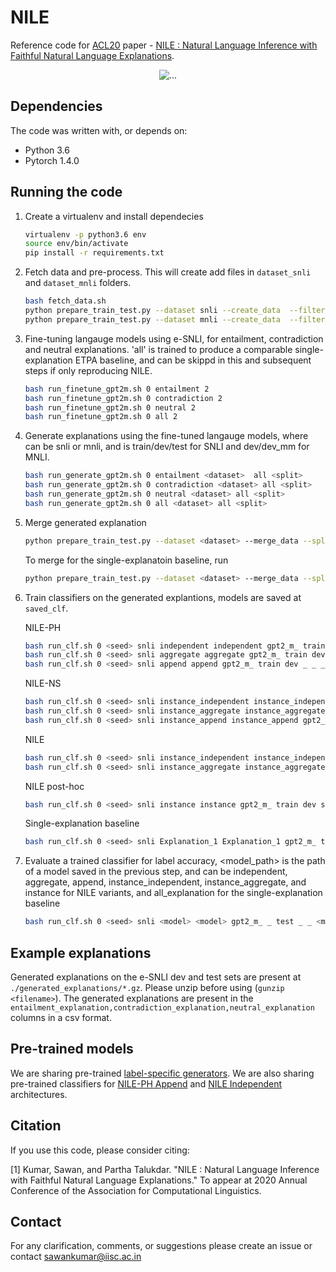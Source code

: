 # NILE
Reference code for [ACL20](http://acl2019.org/) paper -  [NILE : Natural Language Inference with Faithful Natural Language Explanations](https://www.aclweb.org/anthology/2020.acl-main.771/).

<p align="center">
  <img align="center" src="https://github.com/SawanKumar28/nile/blob/master/images/architecture.jpg" alt="...">
</p>

## Dependencies
The code was written with, or depends on:
* Python 3.6
* Pytorch 1.4.0

## Running the code
1. Create a virtualenv and install dependecies
      ```bash
      virtualenv -p python3.6 env
      source env/bin/activate
      pip install -r requirements.txt
      ``` 
1. Fetch data and pre-process. This will create add files in ```dataset_snli``` and ```dataset_mnli``` folders.
      ```bash
      bash fetch_data.sh  
      python prepare_train_test.py --dataset snli --create_data  --filter_repetitions
      python prepare_train_test.py --dataset mnli --create_data  --filter_repetitions
      ```        
1. Fine-tuning langauge models using e-SNLI, for entailment, contradiction and neutral explanations. 'all' is trained to produce a comparable single-explanation ETPA baseline, and can be skippd in this and subsequent steps if only reproducing NILE.
      ```bash
      bash run_finetune_gpt2m.sh 0 entailment 2
      bash run_finetune_gpt2m.sh 0 contradiction 2
      bash run_finetune_gpt2m.sh 0 neutral 2
      bash run_finetune_gpt2m.sh 0 all 2
      ```
1. Generate explanations using the fine-tuned langauge models, where <dataset> can be snli or mnli, and <split> is train/dev/test for SNLI and dev/dev_mm for MNLI.
    ```bash
    bash run_generate_gpt2m.sh 0 entailment <dataset>  all <split>
    bash run_generate_gpt2m.sh 0 contradiction <dataset> all <split>
    bash run_generate_gpt2m.sh 0 neutral <dataset> all <split>
    bash run_generate_gpt2m.sh 0 all <dataset> all <split>
    ```
1. Merge generated explanation
    ```bash
    python prepare_train_test.py --dataset <dataset> --merge_data --split <split> --input_prefix gpt2_m_
    ```
  
    To merge for the single-explanatoin baseline, run
    ```bash
    python prepare_train_test.py --dataset <dataset> --merge_data --split <split> --input_prefix gpt2_m_  --merge_single
    ```
1. Train classifiers on the generated explantions, models are saved at ```saved_clf```.

      NILE-PH
      ```bash
      bash run_clf.sh 0 <seed> snli independent independent gpt2_m_ train dev _ _ _
      bash run_clf.sh 0 <seed> snli aggregate aggregate gpt2_m_ train dev _ _ _
      bash run_clf.sh 0 <seed> snli append append gpt2_m_ train dev _ _ _
      ```   
      NILE-NS
      ```bash
      bash run_clf.sh 0 <seed> snli instance_independent instance_independent gpt2_m_ train dev _ _ _
      bash run_clf.sh 0 <seed> snli instance_aggregate instance_aggregate gpt2_m_ train dev _ _ _
      bash run_clf.sh 0 <seed> snli instance_append instance_append gpt2_m_ train dev _ _ _
      ```
      NILE
      ```bash
      bash run_clf.sh 0 <seed> snli instance_independent instance_independent gpt2_m_ train dev sample _ _
      bash run_clf.sh 0 <seed> snli instance_aggregate instance_aggregate gpt2_m_ train dev sample _ _
      ```   
      NILE post-hoc
      ```bash
      bash run_clf.sh 0 <seed> snli instance instance gpt2_m_ train dev sample _ _
      ```       
      Single-explanation baseline
      ```bash
      bash run_clf.sh 0 <seed> snli Explanation_1 Explanation_1 gpt2_m_ train dev sample _ _
      ```  
1. Evaluate a trained classifier for label accuracy, <model_path> is the path of a model saved in the previous step, and <model> can be independent, aggregate, append, instance_independent, instance_aggregate, and instance for NILE variants, and all_explanation for the single-explanation baseline
      ```bash
      bash run_clf.sh 0 <seed> snli <model> <model> gpt2_m_ _ test _ _ <model_path>
      ```

## Example explanations
Generated explanations on the e-SNLI dev and test sets are present at ```./generated_explanations/*.gz```. Please unzip before using (```gunzip <filename>```).
The generated explanations are present in the ```entailment_explanation,contradiction_explanation,neutral_explanation``` columns in a csv format.

## Pre-trained models
We are sharing pre-trained [label-specific generators](https://drive.google.com/file/d/1lZZYbAwZ8kphY8lp0bVSOQ841c683uUc/view?usp=sharing).
We are also sharing pre-trained classifiers for [NILE-PH Append](https://drive.google.com/file/d/1DacGNNiPvUC6lYk9jzq44QlR5uNAOPss/view?usp=sharing) and [NILE Independent](https://drive.google.com/file/d/10xcnzWTyg1dgX8hldAsnGn52Oqocvqon/view?usp=sharing) architectures.

## Citation
If you use this code, please consider citing:

[1] Kumar, Sawan, and Partha Talukdar. "NILE : Natural Language Inference with Faithful Natural Language Explanations." To appear at 2020 Annual Conference of the Association for Computational Linguistics. 
 
## Contact
For any clarification, comments, or suggestions please create an issue or contact sawankumar@iisc.ac.in
